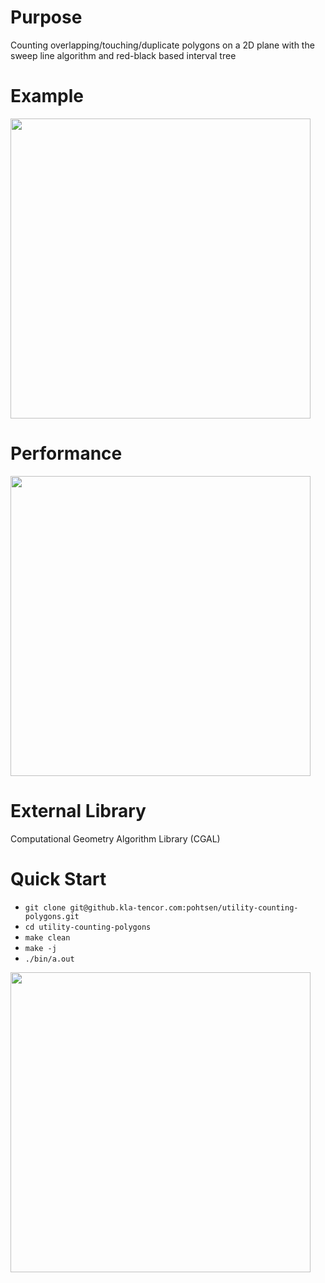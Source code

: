# Purpose
Counting overlapping/touching/duplicate polygons on a 2D plane with the sweep line algorithm and red-black based interval tree

# Example
<img src="https://github.com/zengbs/polygons-counter/blob/main/plot/fig__example.png" width="480">

# Performance
<img src="https://github.com/zengbs/polygons-counter/blob/main/plot/fig__scaling_adaptivebox.png" width="480">

# External Library
Computational Geometry Algorithm Library (CGAL)

# Quick Start
* `git clone git@github.kla-tencor.com:pohtsen/utility-counting-polygons.git`
* `cd utility-counting-polygons`
* `make clean`
* `make -j`
* `./bin/a.out`

<img src="https://github.com/zengbs/polygons-counter/blob/main/plot/fig__quick-start.png" width="480">
